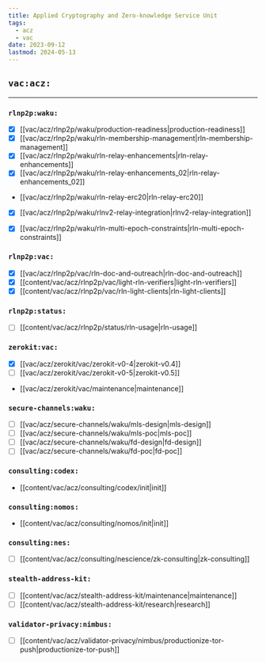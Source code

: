 ```yaml
---
title: Applied Cryptography and Zero-knowledge Service Unit
tags:
  - acz
  - vac
date: 2023-09-12
lastmod: 2024-05-13
---
```


## `vac:acz:`
---

### `rlnp2p:waku:`
* [x] [[vac/acz/rlnp2p/waku/production-readiness|production-readiness]]
* [x] [[vac/acz/rlnp2p/waku/rln-membership-management|rln-membership-management]]
* [x] [[vac/acz/rlnp2p/waku/rln-relay-enhancements|rln-relay-enhancements]]
* [x] [[vac/acz/rlnp2p/waku/rln-relay-enhancements_02|rln-relay-enhancements_02]]
* [[vac/acz/rlnp2p/waku/rln-relay-erc20|rln-relay-erc20]]
- [x] [[vac/acz/rlnp2p/waku/rlnv2-relay-integration|rlnv2-relay-integration]]
* [x] [[vac/acz/rlnp2p/waku/rln-multi-epoch-constraints|rln-multi-epoch-constraints]]

### `rlnp2p:vac:`
* [x] [[vac/acz/rlnp2p/vac/rln-doc-and-outreach|rln-doc-and-outreach]]
* [x] [[content/vac/acz/rlnp2p/vac/light-rln-verifiers|light-rln-verifiers]]
* [x] [[content/vac/acz/rlnp2p/vac/rln-light-clients|rln-light-clients]]

### `rlnp2p:status:`
* [ ] [[content/vac/acz/rlnp2p/status/rln-usage|rln-usage]]

### `zerokit:vac:`
* [x] [[vac/acz/zerokit/vac/zerokit-v0-4|zerokit-v0.4]]
* [ ] [[vac/acz/zerokit/vac/zerokit-v0-5|zerokit-v0.5]]
* [[vac/acz/zerokit/vac/maintenance|maintenance]]

### `secure-channels:waku:`
* [ ] [[vac/acz/secure-channels/waku/mls-design|mls-design]]
* [ ] [[vac/acz/secure-channels/waku/mls-poc|mls-poc]]
* [ ] [[vac/acz/secure-channels/waku/fd-design|fd-design]]
* [ ] [[vac/acz/secure-channels/waku/fd-poc|fd-poc]]

### `consulting:codex:`
* [[content/vac/acz/consulting/codex/init|init]]

### `consulting:nomos:`
* [[content/vac/acz/consulting/nomos/init|init]]

### `consulting:nes:`
* [ ] [[content/vac/acz/consulting/nescience/zk-consulting|zk-consulting]]

### `stealth-address-kit:`
* [ ] [[content/vac/acz/stealth-address-kit/maintenance|maintenance]]
* [ ] [[content/vac/acz/stealth-address-kit/research|research]]

### `validator-privacy:nimbus:`
- [ ] [[content/vac/acz/validator-privacy/nimbus/productionize-tor-push|productionize-tor-push]] 